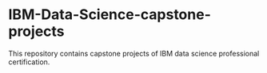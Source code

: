 # IBM-Data-Science-capstone-projects

This repository contains capstone projects of IBM data science professional certification.
